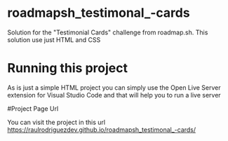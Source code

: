 # roadmapsh_testimonal_-cards
Solution for the "Testimonial Cards" challenge from roadmap.sh. This solution use just HTML and CSS

# Running this project

As is just a simple HTML project you can simply use the Open Live Server extension for Visual Studio Code and that will help you to run a live server

#Project Page Url

You can visit the project in this url https://raulrodriguezdev.github.io/roadmapsh_testimonal_-cards/
